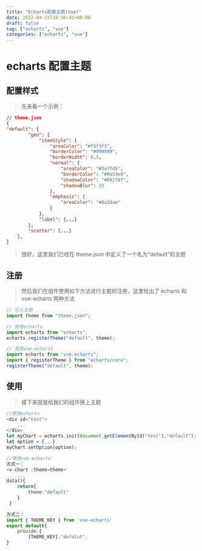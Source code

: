 ```yaml
---
title: "Echarts配置主题(Vue)"
date: 2022-04-15T18:56:42+08:00
draft: false
tag: ["echarts", "vue"]
categories: ["echarts", "vue"]
---
```


# echarts 配置主题

## 配置样式

> 先来看一个示例：

```json
// theme.json
{
"default": {
        "geo": {
            "itemStyle": {
                "areaColor": "#f3f3f3",
                "borderColor": "#999999",
                "borderWidth": 0.5,
                "normal": {
                    "areaColor": "#3a7fd5",
                    "borderColor": "#0a53e9",
                    "shadowColor": "#092f8f",
                    "shadowBlur": 20
                },
                "emphasis": {
                    "areaColor": "#0a2dae"
                }
            },
            "label": {...}
        },
        "scatter": {...}
    },
}
```

> 很好，这里我们已经在 theme.json 中定义了一个名为“default”的主题

## 注册

> 然后我们在组件使用如下方法进行主题的注册，这里给出了 echarts 和 vue-echarts 两种方法

```javascript
// 引入主题
import theme from "theme.json";

// 使用echarts
import echarts from "echarts";
echarts.registerTheme("default", theme);

// 使用vue-echarts
import echarts from "vue-echarts";
import { registerTheme } from "echarts/core";
registerTheme("default", theme);
```

## 使用

> 接下来就是给我们的组件换上主题

```javascript
//使用echarts
<div id="test">
	...
</div>
let myChart = echarts.init(document.getElementById("test"),"default");
let option = {...}
myChart.setOption(option);

//使用vue-echarts
方式一：
<v-chart :theme=theme>
    ...
data(){
    return{
    	theme:"default"
    }
 }

方式二：
import { THEME_KEY } from 'vue-echarts'
export default{
    provide:{
        [THEME_KEY]:"defalut",
}
```

